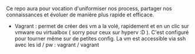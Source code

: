 Ce repo aura pour vocation d'uniformiser nos process, partager nos connaissances et évoluer de manière plus rapide et efficace.

+ Vagrant : permet de créer des vm a la volé, rapidement et en un clic sur vmware ou virtualbox ( sorry pour ceux sur hyperv :D ). C'est configuré pour tourner même sur de petites config. La vm est accessible via ssh avec les id / pw : vagrant / vagrant